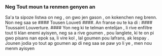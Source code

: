 ### Neg Tout moun ta renmen genyen an ###

Sa'a ta sipoze listwa on neg , on gwo jen gason , on kokenchen neg brenn. 
Non neg saa se #### Tousen Louveti ####. An franse ou te ka di : #### Toussaint Louverture. ####
Yon neg ki te telman entelijan , li rive enfiltre tout ti klan enemi ayisyen, neg sa a rive goumen , pou langlete, ki te on pi gwo pisans nan epok sa, 
li vire kol , lal goumen pou lafrans, ak lespay .
Jounen jodia yo tout ap goumen ap di neg saa se paw yo li ye , men nou menm ayisyen 